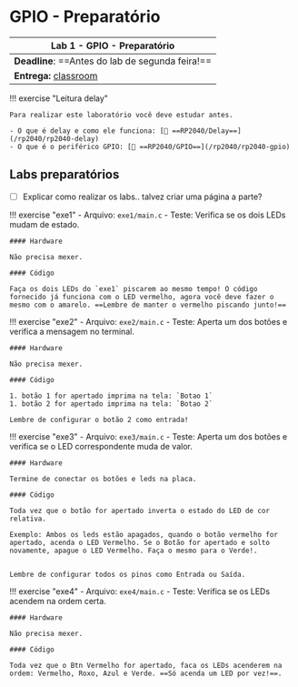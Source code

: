 # GPIO - Preparatório

| Lab 1 - GPIO - Preparatório                         |
|-----------------------------------------------------|
| **Deadline**: ==Antes do lab de segunda feira!==    |
| **Entrega:** [classroom]({{lab_pio_pre_classroom}}) |


!!! exercise "Leitura delay"

    Para realizar este laboratório você deve estudar antes.
   
    - O que é delay e como ele funciona: [📕 ==RP2040/Delay==](/rp2040/rp2040-delay)
    - O que é o periférico GPIO: [📘 ==RP2040/GPIO==](/rp2040/rp2040-gpio)
    
## Labs preparatórios

- [ ] Explicar como realizar os labs.. talvez criar uma página a parte?

!!! exercise "exe1"
    - Arquivo: `exe1/main.c`
    - Teste: Verifica se os dois LEDs mudam de estado.
    
    #### Hardware
    
    Não precisa mexer.
    
    #### Código
    
    Faça os dois LEDs do `exe1` piscarem ao mesmo tempo! O código fornecido já funciona com o LED vermelho, agora você deve fazer o mesmo com o amarelo. ==Lembre de manter o vermelho piscando junto!==
    
!!! exercise "exe2"
    - Arquivo: `exe2/main.c`
    - Teste: Aperta um dos botões e verifica a mensagem no terminal.
    
    #### Hardware
    
    Não precisa mexer.
    
    #### Código
    
    1. botão 1 for apertado imprima na tela: `Botao 1`
    1. botão 2 for apertado imprima na tela: `Botao 2`
    
    Lembre de configurar o botão 2 como entrada!
    
!!! exercise "exe3"
    - Arquivo: `exe3/main.c`
    - Teste: Aperta um dos botões e verifica se o LED correspondente muda de valor.
    
    #### Hardware
    
    Termine de conectar os botões e leds na placa.
    
    #### Código

    Toda vez que o botão for apertado inverta o estado do LED de cor relativa.
    
    Exemplo: Ambos os leds estão apagados, quando o botão vermelho for apertado, acenda o LED Vermelho. Se o Botão for apertado e solto novamente, apague o LED Vermelho. Faça o mesmo para o Verde!. 


    Lembre de configurar todos os pinos como Entrada ou Saída.


!!! exercise "exe4"
    - Arquivo: `exe4/main.c`
    - Teste: Verifica se os LEDs acendem na ordem certa.
    
    #### Hardware
    
    Não precisa mexer.
    
    #### Código

    Toda vez que o Btn Vermelho for apertado, faca os LEDs acenderem na ordem: Vermelho, Roxo, Azul e Verde. ==Só acenda um LED por vez!==.
